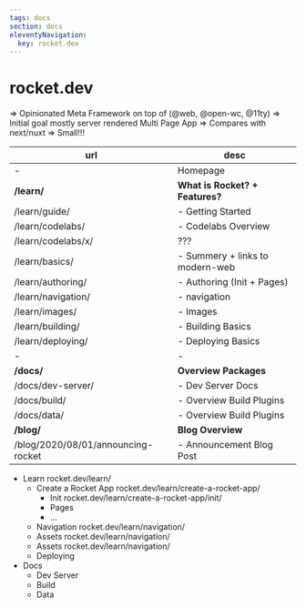 ```yaml
---
tags: docs
section: docs
eleventyNavigation:
  key: rocket.dev
---
```


# rocket.dev

=> Opinionated Meta Framework on top of (@web, @open-wc, @11ty)
=> Initial goal mostly server rendered Multi Page App
=> Compares with next/nuxt
=> Small!!!

| url                                | desc                            |
| ---------------------------------- | ------------------------------- |
| -                                  | Homepage                        |
| **/learn/**                        | **What is Rocket? + Features?** |
| /learn/guide/                      | - Getting Started               |
| /learn/codelabs/                   | - Codelabs Overview             |
| /learn/codelabs/x/                 | ???                             |
| /learn/basics/                     | - Summery + links to modern-web |
| /learn/authoring/                  | - Authoring (Init + Pages)      |
| /learn/navigation/                 | - navigation                    |
| /learn/images/                     | - Images                        |
| /learn/building/                   | - Building Basics               |
| /learn/deploying/                  | - Deploying Basics              |
| -                                  | -                               |
| **/docs/**                         | **Overview Packages**           |
| /docs/dev-server/                  | - Dev Server Docs               |
| /docs/build/                       | - Overview Build Plugins        |
| /docs/data/                        | - Overview Build Plugins        |
| **/blog/**                         | **Blog Overview**               |
| /blog/2020/08/01/announcing-rocket | - Announcement Blog Post        |

- Learn rocket.dev/learn/
  - Create a Rocket App rocket.dev/learn/create-a-rocket-app/
    - Init rocket.dev/learn/create-a-rocket-app/init/
    - Pages
    - ...
  - Navigation rocket.dev/learn/navigation/
  - Assets rocket.dev/learn/navigation/
  - Assets rocket.dev/learn/navigation/
  - Deploying
- Docs
  - Dev Server
  - Build
  - Data
